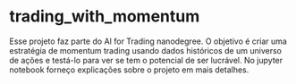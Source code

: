 # trading_with_momentum

Esse projeto faz parte do AI for Trading nanodegree.
O objetivo é criar uma estratégia de momentum trading usando dados históricos de um universo de ações e testá-lo para ver se tem o potencial de ser lucrável.
No jupyter notebook forneço explicações sobre o projeto em mais detalhes.
